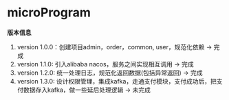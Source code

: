 # microProgram

**版本信息**

1. version 1.0.0：创建项目admin，order，common, user，规范化依赖 -> 完成
2. version 1.1.0: 引入alibaba nacos，服务之间实现相互调用 -> 完成
3. version 1.2.0: 统一处理日志，规范化返回数据(包括异常返回) -> 完成
4. version 1.3.0: 设计权限管理，集成kafka，走通支付模块，支付成功后，把支付数据存入kafka，做一些延后处理逻辑 -> 未完成
